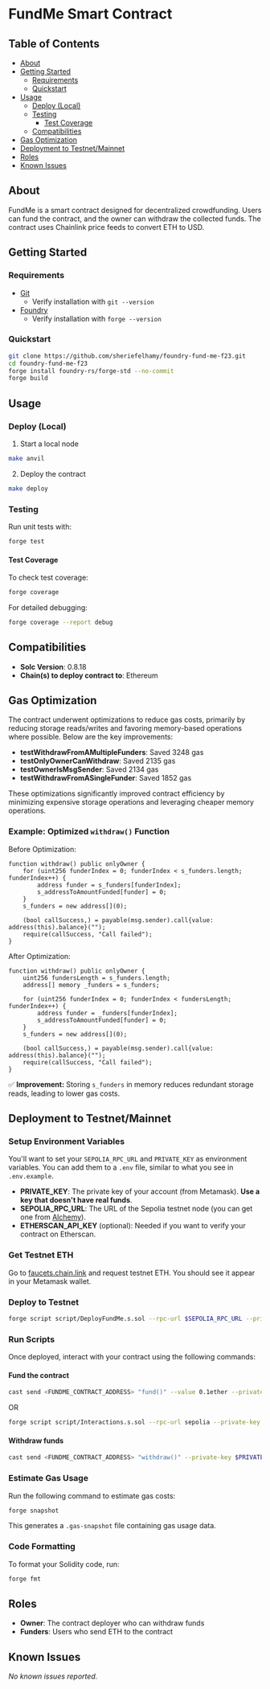 # FundMe Smart Contract

## Table of Contents

- [About](#about)
- [Getting Started](#getting-started)
  - [Requirements](#requirements)
  - [Quickstart](#quickstart)
- [Usage](#usage)
  - [Deploy (Local)](#deploy-local)
  - [Testing](#testing)
    - [Test Coverage](#test-coverage)
  - [Compatibilities](#compatibilities)
- [Gas Optimization](#gas-optimization)
- [Deployment to Testnet/Mainnet](#deployment-to-testnet-mainnet)
- [Roles](#roles)
- [Known Issues](#known-issues)

## About

FundMe is a smart contract designed for decentralized crowdfunding. Users can fund the contract, and the owner can withdraw the collected funds. The contract uses Chainlink price feeds to convert ETH to USD.

## Getting Started

### Requirements

- [Git](https://git-scm.com/book/en/v2/Getting-Started-Installing-Git)
  - Verify installation with `git --version`
- [Foundry](https://getfoundry.sh/)
  - Verify installation with `forge --version`

### Quickstart

```sh
git clone https://github.com/sheriefelhamy/foundry-fund-me-f23.git
cd foundry-fund-me-f23
forge install foundry-rs/forge-std --no-commit
forge build
```

## Usage

### Deploy (Local)

1. Start a local node

```sh
make anvil
```

2. Deploy the contract

```sh
make deploy
```

### Testing

Run unit tests with:

```sh
forge test
```

#### Test Coverage

To check test coverage:

```sh
forge coverage
```

For detailed debugging:

```sh
forge coverage --report debug
```

## Compatibilities

- **Solc Version**: 0.8.18
- **Chain(s) to deploy contract to**: Ethereum

## Gas Optimization

The contract underwent optimizations to reduce gas costs, primarily by reducing storage reads/writes and favoring memory-based operations where possible. Below are the key improvements:

- **testWithdrawFromAMultipleFunders**: Saved 3248 gas
- **testOnlyOwnerCanWithdraw**: Saved 2135 gas
- **testOwnerIsMsgSender**: Saved 2134 gas
- **testWithdrawFromASingleFunder**: Saved 1852 gas

These optimizations significantly improved contract efficiency by minimizing expensive storage operations and leveraging cheaper memory operations.

### Example: Optimized `withdraw()` Function

Before Optimization:
```solidity
function withdraw() public onlyOwner {
    for (uint256 funderIndex = 0; funderIndex < s_funders.length; funderIndex++) {
        address funder = s_funders[funderIndex];
        s_addressToAmountFunded[funder] = 0;
    }
    s_funders = new address[](0);
 
    (bool callSuccess,) = payable(msg.sender).call{value: address(this).balance}("");
    require(callSuccess, "Call failed");
}
```

After Optimization:
```solidity
function withdraw() public onlyOwner {
    uint256 fundersLength = s_funders.length;
    address[] memory _funders = s_funders;
    
    for (uint256 funderIndex = 0; funderIndex < fundersLength; funderIndex++) {
        address funder = _funders[funderIndex];
        s_addressToAmountFunded[funder] = 0;
    }
    s_funders = new address[](0);

    (bool callSuccess,) = payable(msg.sender).call{value: address(this).balance}("");
    require(callSuccess, "Call failed");
}
```
✅ **Improvement:** Storing `s_funders` in memory reduces redundant storage reads, leading to lower gas costs.

## Deployment to Testnet/Mainnet

### Setup Environment Variables
You'll want to set your `SEPOLIA_RPC_URL` and `PRIVATE_KEY` as environment variables. You can add them to a `.env` file, similar to what you see in `.env.example`.

- **PRIVATE_KEY**: The private key of your account (from Metamask). **Use a key that doesn't have real funds**.
- **SEPOLIA_RPC_URL**: The URL of the Sepolia testnet node (you can get one from [Alchemy](https://www.alchemy.com/)).
- **ETHERSCAN_API_KEY** (optional): Needed if you want to verify your contract on Etherscan.

### Get Testnet ETH
Go to [faucets.chain.link](https://faucets.chain.link/) and request testnet ETH. You should see it appear in your Metamask wallet.

### Deploy to Testnet
```sh
forge script script/DeployFundMe.s.sol --rpc-url $SEPOLIA_RPC_URL --private-key $PRIVATE_KEY --broadcast --verify --etherscan-api-key $ETHERSCAN_API_KEY
```

### Run Scripts
Once deployed, interact with your contract using the following commands:

#### Fund the contract
```sh
cast send <FUNDME_CONTRACT_ADDRESS> "fund()" --value 0.1ether --private-key $PRIVATE_KEY
```
OR
```sh
forge script script/Interactions.s.sol --rpc-url sepolia --private-key $PRIVATE_KEY --broadcast
```

#### Withdraw funds
```sh
cast send <FUNDME_CONTRACT_ADDRESS> "withdraw()" --private-key $PRIVATE_KEY
```

### Estimate Gas Usage
Run the following command to estimate gas costs:
```sh
forge snapshot
```
This generates a `.gas-snapshot` file containing gas usage data.

### Code Formatting
To format your Solidity code, run:
```sh
forge fmt
```

## Roles

- **Owner**: The contract deployer who can withdraw funds
- **Funders**: Users who send ETH to the contract

## Known Issues

_No known issues reported._

